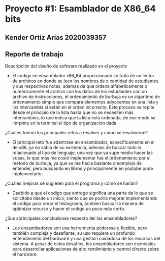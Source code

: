 # Proyecto #1: Esamblador de X86_64 bits

## Kender Ortiz Arias 2020039357

## Reporte de trabajo

Descripción del diseño de software realizado en el proyecto

* El codigo en ensamblador x86_64 proporcionado se trata de un lector de archivos en donde se leen los nombres de x cantidad de estudiantes y sus respectivas notas, ademas de que ordena alfabeticamente o numericamente el archivo con los datos de los estudiantes con un archivo de instrucciones, el ordenamiento de burbuja es un algoritmo de ordenamiento simple que compara elementos adyacentes en una lista y los intercambia si están en el orden incorrecto. Este proceso se repite desde el principio de la lista hasta que no se necesiten más intercambios, lo que indica que la lista está ordenada, de ese modo se imrpime en la terminal el tipo de organizacion dada.

¿Cuáles fueron los principales retos a resolver y cómo se resolvieron?

* El principal reto fue adentrase en ensamblador, especificamente en el de x86, ya no sabía de su existencia, ademas de buscar todo lo relacionado al tipo de lenguaje, una vez que ya supe medio hacer las cosas, lo que más me costó implementar fue el ordenamiento por el método de burbuja, ya que se me hacia bastante cmomplejo de entender, pero buscando en libros y principalmente en youtube pude implementarlo.

¿Cuáles mejoras se sugieren para el programa y cómo se harían?

* Deebido a que el codigo que entrego significa una parte de lo que se solicitaba desde un inicio, siento que se podria mejorar implementando el codigo para crear el histograma, tambien buscar la manera de optimizar recurso y hacer el codigo un poco más corto.

¿Sus sprincipales conclusiones respecto del los ensambladores?

* Los ensambladores son una herramienta poderosa y flexible, pero también compleja y desafiante, su uso requiere un profundo entendimiento del hardware y una gestión cuidadosa de los recursos del sistema. A pesar de estos desafíos, los ensambladores son esenciales para desarrollar aplicaciones de alto rendimiento y control directo sobre el hardware.
